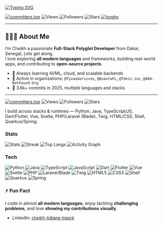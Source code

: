 
[![Typing SVG](https://readme-typing-svg.herokuapp.com?size=24&color=FF5733&width=800&lines=Hi,+I'm+Cheikh+T+👋;Full-Stack+Polyglot+Developer;3.6k%2B+Contributions+in+2025;Building+Across+Python,+Java,+TS,+Dart,+Vue,+PHP;Open+Source+%7C+Cloud+%7C+AI%2FML)](https://git.io/typing-svg)

[![committers.top](https://user-badge.committers.top/senegal_public/traorecheikh.svg)](https://user-badge.committers.top/senegal_public/traorecheikh)
![Views](https://komarev.com/ghpvc/?username=traorecheikh&label=Profile+Views)
![Followers](https://img.shields.io/github/followers/traorecheikh?label=Followers)
![Stars](https://img.shields.io/github/stars/traorecheikh?affiliations=OWNER%2CCOLLABORATOR&label=Repo+Stars)
[![trophy](https://github-profile-trophy.vercel.app/?username=traorecheikh&theme=radical&column=4)](https://github.com/ryo-ma/github-profile-trophy)

---

## 🧑🏾‍💻 About Me

I’m Cheikh a passionate **Full-Stack Polyglot Developer** from Dakar, Senegal, Lets get along.  
I love exploring **all modern languages** and frameworks, building real-world apps, and contributing to **open-source projects**.  

- 🌱 Always learning AI/ML, cloud, and scalable backends  
- 💼 Active in organizations: `@TyvaaServices`, `@QuantaFL`, `@Teksi-inc`, `@404-NotFound-Org`  
- 🎯 3.6k+ commits in 2025, multiple languages and stacks  

---
[![committers.top](https://user-badge.committers.top/senegal_public/traorecheikh.svg)](https://user-badge.committers.top/senegal_public/traorecheikh)
![Views](https://komarev.com/ghpvc/?username=traorecheikh&label=Views)
![Followers](https://img.shields.io/github/followers/traorecheikh?label=Followers)
![Stars](https://img.shields.io/github/stars/traorecheikh?affiliations=OWNER%2CCOLLABORATOR&label=Repo%20Stars)

I build across stacks & runtimes — Python, Java, TypeScript/JS, Dart/Flutter, Vue, Svelte, PHP/Laravel (Blade), Twig, HTML/CSS, Shell, Quarkus/Spring.

### Stats
![Stats](https://github-readme-stats.vercel.app/api?username=traorecheikh&show_icons=true&rank_icon=github&count_private=true&theme=radical)
![Streak](https://streak-stats.demolab.com?user=traorecheikh&theme=radical)
![Top Langs](https://github-readme-stats.vercel.app/api/top-langs/?username=traorecheikh&layout=compact&langs_count=10&theme=radical)
![Activity Graph](https://github-readme-activity-graph.vercel.app/graph?username=traorecheikh&theme=rogue&radius=8&hide_border=true)

### Tech
![Python](https://img.shields.io/badge/Python-000?logo=python)
![Java](https://img.shields.io/badge/Java-000?logo=openjdk)
![TypeScript](https://img.shields.io/badge/TypeScript-000?logo=typescript)
![JavaScript](https://img.shields.io/badge/JavaScript-000?logo=javascript)
![Dart](https://img.shields.io/badge/Dart-000?logo=dart)
![Flutter](https://img.shields.io/badge/Flutter-000?logo=flutter)
![Vue](https://img.shields.io/badge/Vue-000?logo=vue.js)
![Svelte](https://img.shields.io/badge/Svelte-000?logo=svelte)
![PHP](https://img.shields.io/badge/PHP-000?logo=php)
![Laravel/Blade](https://img.shields.io/badge/Blade-000?logo=laravel)
![Twig](https://img.shields.io/badge/Twig-000?logo=twig)
![HTML5](https://img.shields.io/badge/HTML5-000?logo=html5)
![CSS3](https://img.shields.io/badge/CSS3-000?logo=css3)
![Shell](https://img.shields.io/badge/Shell-000?logo=gnu-bash)
![Quarkus](https://img.shields.io/badge/Quarkus-000?logo=quarkus)
![Spring](https://img.shields.io/badge/Spring-000?logo=spring)


### ⚡ Fun Fact

I code in almost **all modern languages**, enjoy tackling **challenging problems**, and love **showing my contributions visually**.
- LinkedIn: [cheikh-tidiane-traoré](https://www.linkedin.com/in/cheikh-tidiane01)  
